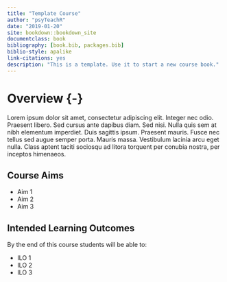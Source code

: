 ```yaml
--- 
title: "Template Course"
author: "psyTeachR"
date: "2019-01-20"
site: bookdown::bookdown_site
documentclass: book
bibliography: [book.bib, packages.bib]
biblio-style: apalike
link-citations: yes
description: "This is a template. Use it to start a new course book."
---
```




# Overview {-}

Lorem ipsum dolor sit amet, consectetur adipiscing elit. Integer nec odio. Praesent libero. Sed cursus ante dapibus diam. Sed nisi. Nulla quis sem at nibh elementum imperdiet. Duis sagittis ipsum. Praesent mauris. Fusce nec tellus sed augue semper porta. Mauris massa. Vestibulum lacinia arcu eget nulla. Class aptent taciti sociosqu ad litora torquent per conubia nostra, per inceptos himenaeos. 

## Course Aims

* Aim 1
* Aim 2
* Aim 3

## Intended Learning Outcomes

By the end of this course students will be able to:

* ILO 1
* ILO 2
* ILO 3





